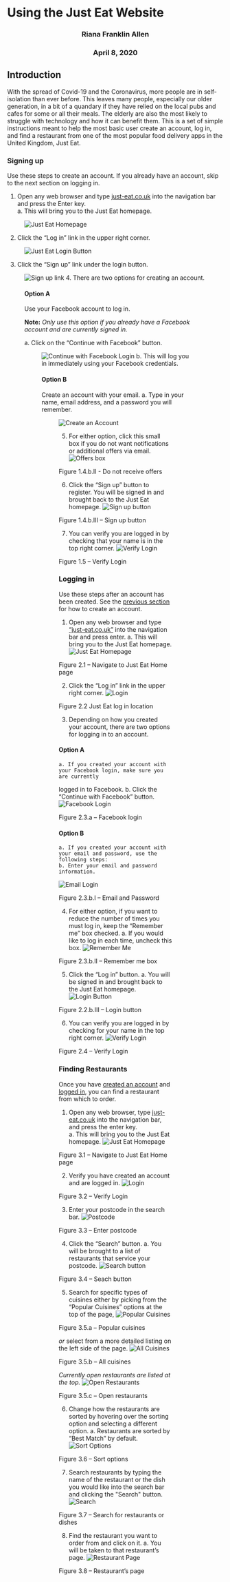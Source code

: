 # Using the Just Eat Website

### <center>Riana Franklin Allen</center>

### <center>April 8, 2020</center>

## Introduction
With the spread of Covid-19 and the Coronavirus, more people are in self-isolation than ever 
before. This leaves many people, especially our older generation, in a bit of a quandary if 
they have relied on the local pubs and cafes for some or all their meals. The elderly are 
also the most likely to struggle with technology and how it can benefit them. This is a set 
of simple instructions meant to help the most basic user create an account, log in, and find 
a restaurant from one of the most popular food delivery apps in the United Kingdom, Just Eat.

### Signing up 
Use these steps to create an account. If you already have an account, skip to the next section 
on logging in.
1. Open any web browser and type [just-eat.co.uk](just-eat.co.uk) into the navigation bar
and press the Enter key.  
   a. This will bring you to the Just Eat homepage.
<figure>
	<img src="Images/Homepage.png"
		width: 1000;
		alt="Just Eat Homepage">
</figure>

2. Click the “Log in” link in the upper right corner.
<figure>
	<img src="Images/Log_inButton.png"
		width: 1000;
		alt="Just Eat Login Button">
</figure>

3. Click the “Sign up” link under the login button.
<figure>
	<img src="Images/SignUpLink.png"
		width: 1000;
		alt="Sign up link"
</figure>
4.  There are two options for creating an account.

#### Option A
Use your Facebook account to log in.

**Note:** *Only use this option if you 
already have a Facebook account and are currently signed in.*

   a. Click on the “Continue with Facebook” button. 
<figure>
	<img src="Images/FBCreate.png"
		width: 400;
		alt="Continue with Facebook Login"
</figure>
   b. This will log you in immediately using your Facebook credentials.

#### Option B
Create an account with your email.
    a.  Type in your name, email address, and a password you will remember. 
<figure>
	<img src="Images/SignUpEmail.png"
		width:400;
		alt="Create an Account"
</figure>

5.  For either option, click this small box if you do not want notifications
or additional offers via email.
![Offers box](Images/DealsBox.png)
<figcaption>Figure 1.4.b.II - Do not receive offers</figcaption>

6.  Click the “Sign up” button to register. You will be signed in and brought back to
the Just Eat homepage.
![Sign up button](Images/SignUpButton.png)
<figcaption>Figure 1.4.b.III – Sign up button</figcaption>

7.  You can verify you are logged in by checking that your name is in the top right corner.
![Verify Login](Images/Verify.png)
<figcaption>Figure 1.5 – Verify Login</figcaption>


### Logging in 
Use these steps after an account has been created. See the [previous section](#signing-up) for how to 
create an account.
1.  Open any web browser and type [“just-eat.co.uk”](just-eat.co.uk) into the navigation bar 
and press enter.
    a.  This will bring you to the Just Eat homepage.
![Just Eat Homepage](Images/Homepage.png)
<figcaption>Figure 2.1 – Navigate to Just Eat Home page</figcaption>

2.  Click the “Log in” link in the upper right corner.
![Login](Images/Log_inButton.png)
<figcaption>Figure 2.2 Just Eat log in location</figcaption>

3.  Depending on how you created your account, there are two options for logging in to 
an account.

#### Option A
    a. If you created your account with your Facebook login, make sure you are currently 
logged in to Facebook. 
    b.  Click the “Continue with Facebook” button. 
![Facebook Login](Images/LoginFB.png)
<figcaption>Figure 2.3.a – Facebook login</figcaption>

#### Option B 
    a. If you created your account with your email and password, use the following steps:
    b. Enter your email and password information.
![Email Login](Images/LoginEmail.png)
<figcaption>Figure 2.3.b.I – Email and Password</figcaption>

4.  For either option, if you want to reduce the number of times you must log in, 
keep the “Remember me” box checked. 
    a.  If you would like to log in each time, uncheck this box.
![Remember Me](Images/RememberMe.png)
<figcaption>Figure 2.3.b.II – Remember me box</figcaption>

5.  Click the “Log in” button.
    a. You will be signed in and brought back to the Just Eat homepage.
![Login Button](Images/LoginButton)
<figcaption>Figure 2.2.b.III – Login button</figcaption>

6.  You can verify you are logged in by checking for your name in the top right corner.
![Verify Login](Images/Verify.png)
<figcaption>Figure 2.4 – Verify Login</figcaption>

### Finding Restaurants 
Once you have [created an account](#signing-up) and [logged in](#logging-in), you can 
find a restaurant from which to order.

1.  Open any web browser, type [just-eat.co.uk](just-eat.co.uk) into the navigation
bar, and press the enter key.  
    a. This will bring you to the Just Eat homepage.
![Just Eat Homepage](Images/Homepage.png)
<figcaption>Figure 3.1 – Navigate to Just Eat Home page</figcaption>

2.  Verify you have created an account and are logged in. 
![Login](Images/Verify.png)
<figcaption>Figure 3.2 – Verify Login</figcaption>

3.  Enter your postcode in the search bar. 
![Postcode](Images/Postcode.png)
<figcaption>Figure 3.3 – Enter postcode</figcaption>
	
4.  Click the “Search” button.
    a.  You will be brought to a list of restaurants that 
service your postcode.
![Search button](Images/RestaurantSearch.png)
<figcaption>Figure 3.4 – Seach button</figcaption>

5.  Search for specific types of cuisines either by picking from the “Popular 
Cuisines” options at the top of the page,
![Popular Cuisines](Images/PopularCuisine.png)
<figcaption>Figure 3.5.a – Popular cuisines</figcaption>

*or* select from a more detailed listing on the left side of the page.
![All Cuisines](Images/NameSearch.png)
<figcaption>Figure 3.5.b – All cuisines</figcaption>

*Currently open restaurants are listed at the top.*
![Open Restaurants](Images/OpenRestaurants.png)
<figcaption>Figure 3.5.c – Open restaurants</figcaption>

6.  Change how the restaurants are sorted by hovering over the sorting option and 
selecting a different option.
    a. Restaurants are sorted by “Best Match” by default.
![Sort Options](Images/Sort.png)
<figcaption>Figure 3.6 – Sort options</figcaption>

7.  Search restaurants by typing the name of the restaurant or the dish you would 
like into the search bar and clicking the "Search" button.
![Search](Images/NameSearch.png)
<figcaption>Figure 3.7 – Search for restaurants or dishes</figcaption>

8.  Find the restaurant you want to order from and click on it.
    a.  You will be taken to that restaurant’s page.
![Restaurant Page](Images/RestaurantPage.png)
<figcaption>Figure 3.8 – Restaurant’s page</figcaption>
